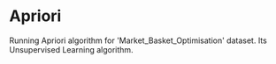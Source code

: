 # Apriori
Running Apriori algorithm for 'Market_Basket_Optimisation' dataset.
Its Unsupervised Learning algorithm.
